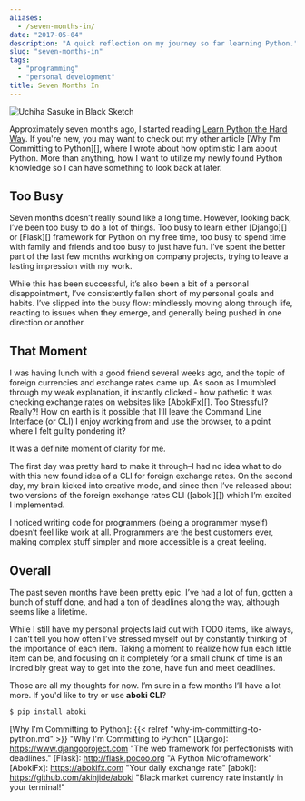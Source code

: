 ```yaml
---
aliases:
  - /seven-months-in/
date: "2017-05-04"
description: "A quick reflection on my journey so far learning Python."
slug: "seven-months-in"
tags:
  - "programming"
  - "personal development"
title: Seven Months In
---
```



![Uchiha Sasuke in Black Sketch][]


Approximately seven months ago, I started reading [Learn Python the Hard Way][]. If you're new, you may want to check out my other article [Why I'm Committing to Python][], where I wrote about how optimistic I am about Python. More than anything, how I want to utilize my newly found Python knowledge so I can have something to look back at later.

## Too Busy

Seven months doesn’t really sound like a long time. However, looking back, I’ve been too busy to do a lot of things. Too busy to learn either [Django][] or [Flask][] framework for Python on my free time, too busy to spend time with family and friends and too busy to just have fun. I’ve spent the better part of the last few months working on company projects, trying to leave a lasting impression with my work.

While this has been successful, it’s also been a bit of a personal disappointment, I’ve consistently fallen short of my personal goals and habits. I’ve slipped into the busy flow: mindlessly moving along through life, reacting to issues when they emerge, and generally being pushed in one direction or another.

## That Moment

I was having lunch with a good friend several weeks ago, and the topic of foreign currencies and exchange rates came up. As soon as I mumbled through my weak explanation, it instantly clicked - how pathetic it was checking exchange rates on websites like [AbokiFx][]. Too Stressful? Really?! How on earth is it possible that I’ll leave the Command Line Interface (or CLI) I enjoy working from and use the browser, to a point where I felt guilty pondering it?

It was a definite moment of clarity for me.

The first day was pretty hard to make it through–I had no idea what to do with this new found idea of a CLI for foreign exchange rates. On the second day, my brain kicked into creative mode, and since then I’ve released about two versions of the foreign exchange rates CLI ([aboki][]) which I’m excited I implemented.

I noticed writing code for programmers (being a programmer myself) doesn’t feel like work at all. Programmers are the best customers ever, making complex stuff simpler and more accessible is a great feeling.

## Overall

The past seven months have been pretty epic. I’ve had a lot of fun, gotten a bunch of stuff done, and had a ton of deadlines along the way, although seems like a lifetime.

While I still have my personal projects laid out with TODO items, like always, I can’t tell you how often I’ve stressed myself out by constantly thinking of the importance of each item. Taking a moment to realize how fun each little item can be, and focusing on it completely for a small chunk of time is an incredibly great way to get into the zone, have fun and meet deadlines.

Those are all my thoughts for now. I’m sure in a few months I’ll have a lot more. If you'd like to try or use **aboki CLI**?

```bash
$ pip install aboki
```

  [Uchiha Sasuke in Black Sketch]: /static/images/2017/uchiha-sasuke-in-black-sketch.png "Uchiha Sasuke in Black Sketch"
  [Learn Python the Hard Way]: https://learnpythonthehardway.org "Learn Python the Hard Way"
  [Why I'm Committing to Python]: {{< relref "why-im-committing-to-python.md" >}} "Why I'm Committing to Python"
  [Django]: https://www.djangoproject.com "The web framework for perfectionists with deadlines."
  [Flask]: http://flask.pocoo.org "A Python Microframework"
  [AbokiFx]: https://abokifx.com "Your daily exchange rate"
  [aboki]: https://github.com/akinjide/aboki "Black market currency rate instantly in your terminal!"

